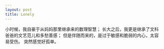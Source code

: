```yaml
---
layout: post
title: Lonely
---
```

  小时候，我自豪于从妈妈那里继承来的数理智慧；
  长大之后，我更是继承了文科爸爸的文艺范儿和多愁善感；
  但是伴随而来的，是过于敏感和脆弱的内心，太容易受伤。
  突然感觉好孤单。